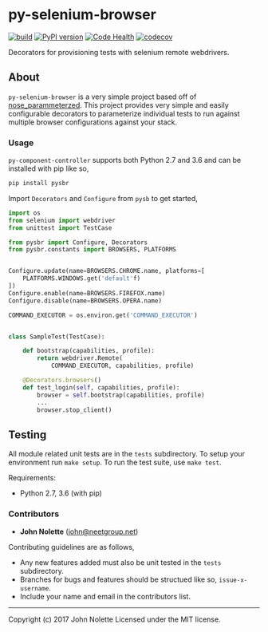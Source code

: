 # py-selenium-browser

[![build](https://travis-ci.org/neetjn/pysbr.svg?branch=master)](https://travis-ci.org/neetjn/pysbr)
[![PyPI version](https://badge.fury.io/py/pysbr.svg)](https://badge.fury.io/py/pysbr)
[![Code Health](https://landscape.io/github/neetjn/pysbr/master/landscape.svg?style=flat)](https://landscape.io/github/neetjn/pysbr/master)
[![codecov](https://codecov.io/gh/neetjn/pysbr/branch/master/graph/badge.svg)](https://codecov.io/gh/neetjn/pysrb)

Decorators for provisioning tests with selenium remote webdrivers.

## About

`py-selenium-browser` is a very simple project based off of [nose_parammeterzed](https://github.com/wolever/parameterized). This project provides very simple and easily configurable decorators to parameterize individual tests to run against multiple browser configurations against your stack.

### Usage

`py-component-controller` supports both Python 2.7 and 3.6 and can be installed with pip like so,

```python
pip install pysbr
```

Import `Decorators` and `Configure` from `pysb` to get started,

```python
import os
from selenium import webdriver
from unittest import TestCase

from pysbr import Configure, Decorators
from pysbr.constants import BROWSERS, PLATFORMS


Configure.update(name=BROWSERS.CHROME.name, platforms=[
    PLATFORMS.WINDOWS.get('default'f)
])
Configure.enable(name=BROWSERS.FIREFOX.name)
Configure.disable(name=BROWSERS.OPERA.name)

COMMAND_EXECUTOR = os.environ.get('COMMAND_EXECUTOR')


class SampleTest(TestCase):

    def bootstrap(capabilities, profile):
        return webdriver.Remote(
            COMMAND_EXECUTOR, capabilities, profile)

    @Decorators.browsers()
    def test_login(self, capabilities, profile):
        browser = self.bootstrap(capabilities, profile)
        ...
        browser.stop_client()
```

## Testing

All module related unit tests are in the `tests` subdirectory. To setup your environment run `make setup`. To run the test suite, use `make test`.

Requirements:
* Python 2.7, 3.6 (with pip)

### Contributors

* **John Nolette** (john@neetgroup.net)

Contributing guidelines are as follows,

* Any new features added must also be unit tested in the `tests` subdirectory.
* Branches for bugs and features should be structued like so, `issue-x-username`.
* Include your name and email in the contributors list.

---
Copyright (c) 2017 John Nolette Licensed under the MIT license.
